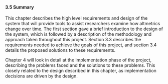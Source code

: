 #### 3.5 Summary

This chapter describes the high level requirements and design of the system that will provide tools to assist researchers examine how altmetrics change over time. The first section gave a brief introduction to the design of the system, which is followed by a description of the methodology and approach taken throughout this project. Section 3.3 describes the requirements needed to achieve the goals of this project, and section 3.4 details the proposed solutions to these requirements.

Chapter 4 will look in detail at the implementation phase of the project, describing the problems faced and the solutions to these problems. This closely related to the design described in this chapter, as implementation decisions are driven by the design.